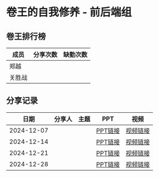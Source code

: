 # 卷王的自我修养 - 前后端组

## 卷王排行榜

| 成员   | 分享次数 | 缺勤次数 |
|------|------|------|
| 郑越  |   |      |
| 关胜战  |   |      |

## 分享记录

| 日期 | 分享人 | 主题  | PPT   | 视频   |
|------------|------------|------------|------------|------------|
| 2024-12-07 |   |   | [PPT链接](https://github.com/Matrix-King-Studio/The-King-of-Involution/raw/master/Web/)  | [视频链接]() |
| 2024-12-14 |   |   | [PPT链接](https://github.com/Matrix-King-Studio/The-King-of-Involution/raw/master/Web/)  | [视频链接]() |
| 2024-12-21 |   |   | [PPT链接](https://github.com/Matrix-King-Studio/The-King-of-Involution/raw/master/Web/)  | [视频链接]() |
| 2024-12-28 |   |   | [PPT链接](https://github.com/Matrix-King-Studio/The-King-of-Involution/raw/master/Web/)  | [视频链接]() |
